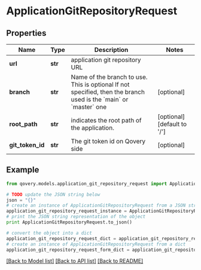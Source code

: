 # ApplicationGitRepositoryRequest


## Properties
Name | Type | Description | Notes
------------ | ------------- | ------------- | -------------
**url** | **str** | application git repository URL | 
**branch** | **str** | Name of the branch to use. This is optional If not specified, then the branch used is the &#x60;main&#x60; or &#x60;master&#x60; one  | [optional] 
**root_path** | **str** | indicates the root path of the application. | [optional] [default to '/']
**git_token_id** | **str** | The git token id on Qovery side | [optional] 

## Example

```python
from qovery.models.application_git_repository_request import ApplicationGitRepositoryRequest

# TODO update the JSON string below
json = "{}"
# create an instance of ApplicationGitRepositoryRequest from a JSON string
application_git_repository_request_instance = ApplicationGitRepositoryRequest.from_json(json)
# print the JSON string representation of the object
print ApplicationGitRepositoryRequest.to_json()

# convert the object into a dict
application_git_repository_request_dict = application_git_repository_request_instance.to_dict()
# create an instance of ApplicationGitRepositoryRequest from a dict
application_git_repository_request_form_dict = application_git_repository_request.from_dict(application_git_repository_request_dict)
```
[[Back to Model list]](../README.md#documentation-for-models) [[Back to API list]](../README.md#documentation-for-api-endpoints) [[Back to README]](../README.md)


